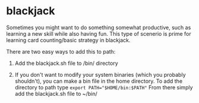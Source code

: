 # blackjack

Sometimes you might want to do something somewhat productive, such as learning a new skill while also having fun.  This type of scenerio is prime for learning card counting/basic strategy in blackjack.

There are two easy ways to add this to path:

1. Add the blackjack.sh file to /bin/ directory

2. If you don't want to modify your system binaries (which you probably shouldn't), you can make a bin file in the home directory.  To add the directory to path type ```export PATH="$HOME/bin:$PATH"```  From there simply add the blackjack.sh file to ~/bin/
